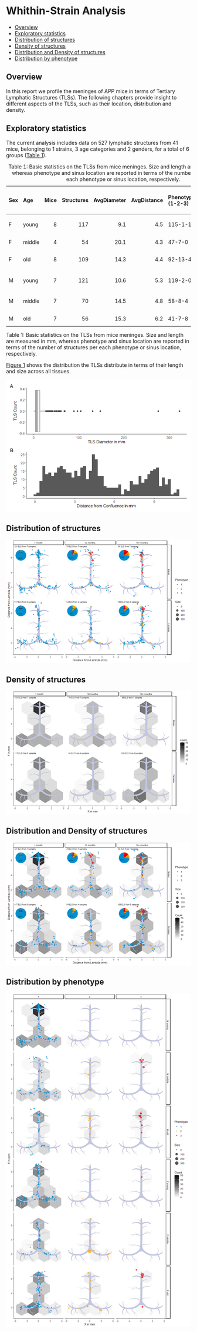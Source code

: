# Whithin-Strain Analysis

-   [Overview](#overview)
-   [Exploratory statistics](#exploratory-statistics)
-   [Distribution of structures](#distribution-of-structures)
-   [Density of structures](#density-of-structures)
-   [Distribution and Density of
    structures](#distribution-and-density-of-structures)
-   [Distribution by phenotype](#distribution-by-phenotype)

## Overview

In this report we profile the meninges of APP mice in terms of Tertiary
Lymphatic Structures (TLSs). The following chapters provide insight to
different aspects of the TLSs, such as their location, distribution and
density.

## Exploratory statistics

The current analysis includes data on 527 lymphatic structures from 41
mice, belonging to 1 strains, 3 age categories and 2 genders, for a
total of 6 groups ([Table 1](#tbl-stats)).

<table>
<caption>Table 1: Basic statistics on the TLSs from mice meninges. Size
and length are measured in mm, whereas phenotype and sinus location are
reported in terms of the number of structures per each phenotype or
sinus location, respectively.</caption>
<colgroup>
<col style="width: 4%" />
<col style="width: 7%" />
<col style="width: 5%" />
<col style="width: 11%" />
<col style="width: 12%" />
<col style="width: 12%" />
<col style="width: 18%" />
<col style="width: 17%" />
<col style="width: 11%" />
</colgroup>
<thead>
<tr class="header">
<th style="text-align: left;">Sex</th>
<th style="text-align: left;">Age</th>
<th style="text-align: right;">Mice</th>
<th style="text-align: right;">Structures</th>
<th style="text-align: right;">AvgDiameter</th>
<th style="text-align: right;">AvgDistance</th>
<th style="text-align: left;">Phenotype (1-2-3)</th>
<th style="text-align: left;">Sinus (0-90-180)</th>
<th style="text-align: left;">Desc</th>
</tr>
</thead>
<tbody>
<tr class="odd">
<td style="text-align: left;">F</td>
<td style="text-align: left;">young</td>
<td style="text-align: right;">8</td>
<td style="text-align: right;">117</td>
<td style="text-align: right;">9.1</td>
<td style="text-align: right;">4.5</td>
<td style="text-align: left;">115-1-1</td>
<td style="text-align: left;">33-52-32</td>
<td style="text-align: left;">1 month</td>
</tr>
<tr class="even">
<td style="text-align: left;">F</td>
<td style="text-align: left;">middle</td>
<td style="text-align: right;">4</td>
<td style="text-align: right;">54</td>
<td style="text-align: right;">20.1</td>
<td style="text-align: right;">4.3</td>
<td style="text-align: left;">47-7-0</td>
<td style="text-align: left;">13-35-6</td>
<td style="text-align: left;">12 months</td>
</tr>
<tr class="odd">
<td style="text-align: left;">F</td>
<td style="text-align: left;">old</td>
<td style="text-align: right;">8</td>
<td style="text-align: right;">109</td>
<td style="text-align: right;">14.3</td>
<td style="text-align: right;">4.4</td>
<td style="text-align: left;">92-13-4</td>
<td style="text-align: left;">5-63-41</td>
<td style="text-align: left;">18+ months</td>
</tr>
<tr class="even">
<td style="text-align: left;">M</td>
<td style="text-align: left;">young</td>
<td style="text-align: right;">7</td>
<td style="text-align: right;">121</td>
<td style="text-align: right;">10.6</td>
<td style="text-align: right;">5.3</td>
<td style="text-align: left;">119-2-0</td>
<td style="text-align: left;">24-71-26</td>
<td style="text-align: left;">1 month</td>
</tr>
<tr class="odd">
<td style="text-align: left;">M</td>
<td style="text-align: left;">middle</td>
<td style="text-align: right;">7</td>
<td style="text-align: right;">70</td>
<td style="text-align: right;">14.5</td>
<td style="text-align: right;">4.8</td>
<td style="text-align: left;">58-8-4</td>
<td style="text-align: left;">18-40-12</td>
<td style="text-align: left;">12 months</td>
</tr>
<tr class="even">
<td style="text-align: left;">M</td>
<td style="text-align: left;">old</td>
<td style="text-align: right;">7</td>
<td style="text-align: right;">56</td>
<td style="text-align: right;">15.3</td>
<td style="text-align: right;">6.2</td>
<td style="text-align: left;">41-7-8</td>
<td style="text-align: left;">6-43-7</td>
<td style="text-align: left;">18+ months</td>
</tr>
</tbody>
</table>

Table 1: Basic statistics on the TLSs from mice meninges. Size and
length are measured in mm, whereas phenotype and sinus location are
reported in terms of the number of structures per each phenotype or
sinus location, respectively.

[Figure 1](#fig-bar) shows the distribution the TLSs distribute in terms
of their length and size across all tissues.

<img src="plots/APPfig-bar-1.png" id="fig-bar"
alt="Figure 1: Barplots of tertiary lyphatic structures distributed by (A) diameter and (B) distance from confluence in mm." />

## Distribution of structures

<img src="plots/APPfig-loc-1.png" id="fig-loc"
alt="Figure 2: Scatter plot of TLSs around meninges. Each dot represents one structure, sized by dimension, coloured by phenotype and labeled by sample. Each panel corresponds to a mice group based on sex and age category." />

## Density of structures

<img src="plots/APPfig-dist-1.png" id="fig-dist"
alt="Figure 3: 2d Binned plot of tertiary limphatic structures around meninges. Colour indicates number of structures found in each hexagonal cell. Each panel corresponds to a mice group based on sex and age category." />

## Distribution and Density of structures

<img src="plots/APPfig-loc-dens-1.png" id="fig-loc-dens"
alt="Figure 4: Density plot of TLSs around meninges. Each dot represents one structure, sized by dimension, coloured by phenotype. Colour indicates the fraction of structures found in each pixel. Each panel corresponds to a mice group based on sex and age category." />

## Distribution by phenotype

<img src="plots/APPfig-dist-pheno-1.png" id="fig-dist-pheno"
alt="Figure 5: 2d Binned plot of tertiary limphatic structures around meninges by phenotype (1, 2 or 3). Colour indicates number of structures found in each hexagonal cell. Rows correspond to a mice group based on sex and age category, whereas columns represent phenotypes." />
